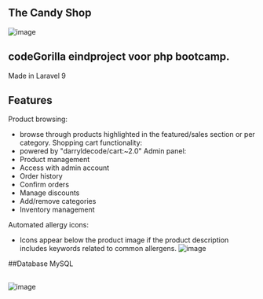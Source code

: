 
## The Candy Shop

![image](https://github.com/Eranare/webshop/assets/117918276/5a145923-c916-4e8b-8943-84f93c18c97d)

## codeGorilla eindproject voor php bootcamp.
Made in Laravel 9

## Features

Product browsing:
- browse through products highlighted in the featured/sales section or per category.
Shopping cart functionality:
- powered by "darryldecode/cart:~2.0"
Admin panel:
- Product management
- Access with admin account
- Order history
- Confirm orders
- Manage discounts
- Add/remove categories
- Inventory management
  
Automated allergy icons:
- Icons appear below the product image if the product description includes keywords related to common allergens.
![image](https://github.com/Eranare/webshop/assets/117918276/17cb9033-7942-4bdb-a34b-dcb3c77ecb19)


##Database
MySQL

##
![image](https://github.com/Eranare/webshop/assets/117918276/875c4102-520e-4246-ba69-2ab49e105373)
